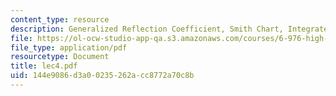 ```yaml
---
content_type: resource
description: Generalized Reflection Coefficient, Smith Chart, Integrated Passive Components
file: https://ol-ocw-studio-app-qa.s3.amazonaws.com/courses/6-976-high-speed-communication-circuits-and-systems-spring-2003/144e9086d3a00235262acc8772a70c8b_lec4.pdf
file_type: application/pdf
resourcetype: Document
title: lec4.pdf
uid: 144e9086-d3a0-0235-262a-cc8772a70c8b
---
```

